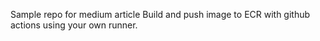 Sample repo for medium article Build and push image to ECR with github actions using your own runner.